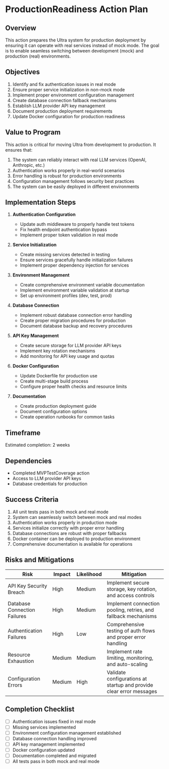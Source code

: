 # ProductionReadiness Action Plan

## Overview

This action prepares the Ultra system for production deployment by ensuring it can operate with real services instead of mock mode. The goal is to enable seamless switching between development (mock) and production (real) environments.

## Objectives

1. Identify and fix authentication issues in real mode
2. Ensure proper service initialization in non-mock mode
3. Implement proper environment configuration management
4. Create database connection fallback mechanisms
5. Establish LLM provider API key management
6. Document production deployment requirements
7. Update Docker configuration for production readiness

## Value to Program

This action is critical for moving Ultra from development to production. It ensures that:

1. The system can reliably interact with real LLM services (OpenAI, Anthropic, etc.)
2. Authentication works properly in real-world scenarios
3. Error handling is robust for production environments
4. Configuration management follows security best practices
5. The system can be easily deployed in different environments

## Implementation Steps

1. **Authentication Configuration**
   - Update auth middleware to properly handle test tokens
   - Fix health endpoint authentication bypass
   - Implement proper token validation in real mode

2. **Service Initialization**
   - Create missing services detected in testing
   - Ensure services gracefully handle initialization failures
   - Implement proper dependency injection for services

3. **Environment Management**
   - Create comprehensive environment variable documentation
   - Implement environment variable validation at startup
   - Set up environment profiles (dev, test, prod)

4. **Database Connection**
   - Implement robust database connection error handling
   - Create proper migration procedures for production
   - Document database backup and recovery procedures

5. **API Key Management**
   - Create secure storage for LLM provider API keys
   - Implement key rotation mechanisms
   - Add monitoring for API key usage and quotas

6. **Docker Configuration**
   - Update Dockerfile for production use
   - Create multi-stage build process
   - Configure proper health checks and resource limits

7. **Documentation**
   - Create production deployment guide
   - Document configuration options
   - Create operation runbooks for common tasks

## Timeframe

Estimated completion: 2 weeks

## Dependencies

- Completed MVPTestCoverage action
- Access to LLM provider API keys
- Database credentials for production

## Success Criteria

1. All unit tests pass in both mock and real mode
2. System can seamlessly switch between mock and real modes
3. Authentication works properly in production mode
4. Services initialize correctly with proper error handling
5. Database connections are robust with proper fallbacks
6. Docker container can be deployed to production environment
7. Comprehensive documentation is available for operations

## Risks and Mitigations

| Risk | Impact | Likelihood | Mitigation |
|------|--------|------------|------------|
| API Key Security Breach | High | Medium | Implement secure storage, key rotation, and access controls |
| Database Connection Failures | High | Medium | Implement connection pooling, retries, and fallback mechanisms |
| Authentication Failures | High | Low | Comprehensive testing of auth flows and proper error handling |
| Resource Exhaustion | Medium | Medium | Implement rate limiting, monitoring, and auto-scaling |
| Configuration Errors | Medium | High | Validate configurations at startup and provide clear error messages |

## Completion Checklist

- [ ] Authentication issues fixed in real mode
- [ ] Missing services implemented
- [ ] Environment configuration management established
- [ ] Database connection handling improved
- [ ] API key management implemented
- [ ] Docker configuration updated
- [ ] Documentation completed and migrated
- [ ] All tests pass in both mock and real mode
